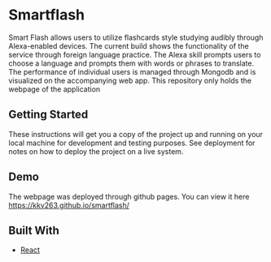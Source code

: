 # Smartflash

Smart Flash allows users to utilize flashcards style studying audibly through Alexa-enabled devices. The current build shows the functionality of the service through foreign language practice. The Alexa skill prompts users to choose a language and prompts them with words or phrases to translate. The performance of individual users is managed through Mongodb and is visualized on the accompanying web app. This repository only holds the webpage of the application

## Getting Started

These instructions will get you a copy of the project up and running on your local machine for development and testing purposes. See deployment for notes on how to deploy the project on a live system.

## Demo

The webpage was deployed through github pages. You can view it here https://kkv263.github.io/smartflash/

## Built With

* [React](https://reactjs.org/)



